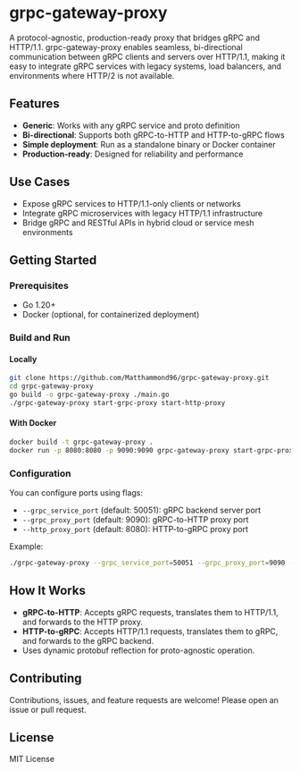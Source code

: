 # grpc-gateway-proxy

A protocol-agnostic, production-ready proxy that bridges gRPC and HTTP/1.1. grpc-gateway-proxy enables seamless, bi-directional communication between gRPC clients and servers over HTTP/1.1, making it easy to integrate gRPC services with legacy systems, load balancers, and environments where HTTP/2 is not available.

## Features

- **Generic**: Works with any gRPC service and proto definition
- **Bi-directional**: Supports both gRPC-to-HTTP and HTTP-to-gRPC flows
- **Simple deployment**: Run as a standalone binary or Docker container
- **Production-ready**: Designed for reliability and performance

## Use Cases

- Expose gRPC services to HTTP/1.1-only clients or networks
- Integrate gRPC microservices with legacy HTTP/1.1 infrastructure
- Bridge gRPC and RESTful APIs in hybrid cloud or service mesh environments

## Getting Started

### Prerequisites

- Go 1.20+
- Docker (optional, for containerized deployment)

### Build and Run

#### Locally

```sh
git clone https://github.com/Matthammond96/grpc-gateway-proxy.git
cd grpc-gateway-proxy
go build -o grpc-gateway-proxy ./main.go
./grpc-gateway-proxy start-grpc-proxy start-http-proxy
```

#### With Docker

```sh
docker build -t grpc-gateway-proxy .
docker run -p 8080:8080 -p 9090:9090 grpc-gateway-proxy start-grpc-proxy start-http-proxy
```

### Configuration

You can configure ports using flags:

- `--grpc_service_port` (default: 50051): gRPC backend server port
- `--grpc_proxy_port` (default: 9090): gRPC-to-HTTP proxy port
- `--http_proxy_port` (default: 8080): HTTP-to-gRPC proxy port

Example:

```sh
./grpc-gateway-proxy --grpc_service_port=50051 --grpc_proxy_port=9090 --http_proxy_port=8080 start-grpc-proxy start-http-proxy
```

## How It Works

- **gRPC-to-HTTP**: Accepts gRPC requests, translates them to HTTP/1.1, and forwards to the HTTP proxy.
- **HTTP-to-gRPC**: Accepts HTTP/1.1 requests, translates them to gRPC, and forwards to the gRPC backend.
- Uses dynamic protobuf reflection for proto-agnostic operation.

## Contributing

Contributions, issues, and feature requests are welcome! Please open an issue or pull request.

## License

MIT License
